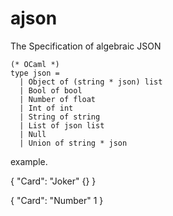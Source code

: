 # ajson
The Specification of algebraic JSON

```
(* OCaml *)
type json = 
  | Object of (string * json) list
  | Bool of bool
  | Number of float
  | Int of int
  | String of string
  | List of json list
  | Null
  | Union of string * json
```

example.

   {
     "Card": "Joker" {}
   }

   {
     "Card": "Number" 1
   }